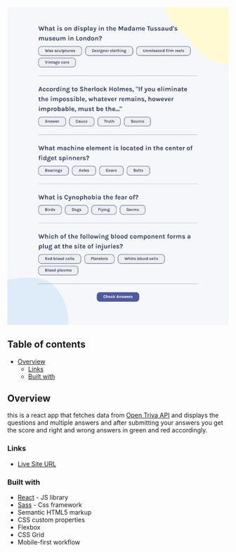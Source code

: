 ![](./screenshot.png)

## Table of contents

- [Overview](#overview)
  - [Links](#links)
  - [Built with](#Built-with)

## Overview

this is a react app that fetches data from [Open Triva API](https://opentdb.com/api_config.php) and displays the questions and multiple answers
and after submitting your answers you get the score and right and wrong answers in green and red accordingly.

### Links

- [Live Site URL](https://yacinekahlerras.github.io/Quiz-React-App/)

### Built with

- [React](https://reactjs.org/) - JS library
- [Sass](https://sass-lang.com/) - Css framework
- Semantic HTML5 markup
- CSS custom properties
- Flexbox
- CSS Grid
- Mobile-first workflow
